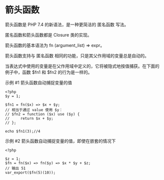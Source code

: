 # 箭头函数
箭头函数是 PHP 7.4 的新语法，是一种更简洁的 匿名函数 写法。

匿名函数和箭头函数都是 Closure 类的实现。

箭头函数的基本语法为 fn (argument_list) => expr。

箭头函数支持与 匿名函数 相同的功能，只是其父作用域的变量总是自动的。

当表达式中使用的变量是在父作用域中定义的，它将被隐式地按值捕获。在下面的例子中，函数 $fn1 和 $fn2 的行为是一样的。

示例 #1 箭头函数自动捕捉变量的值
```
<?php
$y = 1;

$fn1 = fn($x) => $x + $y;
// 相当于通过 value 使用 $y：
// $fn2 = function ($x) use ($y) {
//     return $x + $y;
// };

echo $fn1(3);//4
```

示例 #2 箭头函数自动捕捉变量的值，即使在嵌套的情况下
```
<?php

$z = 1;
$fn = fn($x) => fn($y) => $x * $y + $z;
// 输出 51
var_export($fn(5)(10));
```